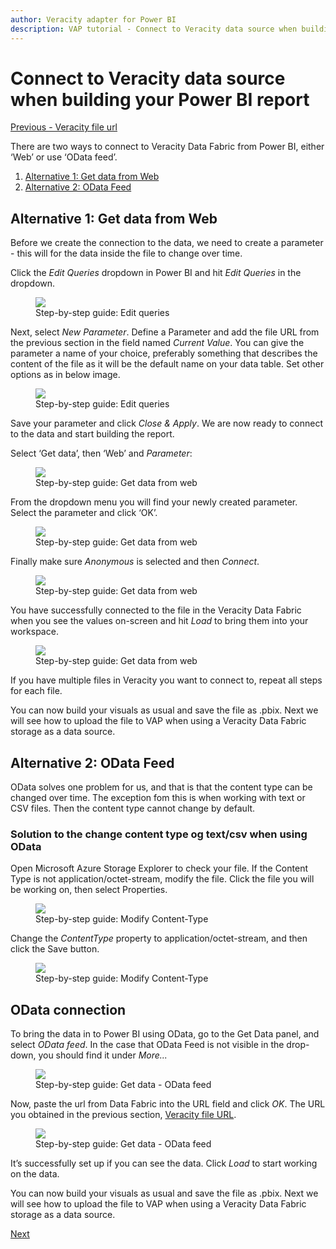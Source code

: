 ```yaml
---
author: Veracity adapter for Power BI
description: VAP tutorial - Connect to Veracity data source when building your Power BI report
---
```


# Connect to Veracity data source when building your Power BI report
[Previous - Veracity file url](4-veracity-file-url.md)

There are two ways to connect to Veracity Data Fabric from Power BI, either ‘Web’ or use ‘OData feed’. 

1. [Alternative 1: Get data from Web](#Alternative-1:-Get-data-from-Web)
2. [Alternative 2: OData Feed](#Alternative-2:-OData-Feed)

## Alternative 1: Get data from Web
Before we create the connection to the data, we need to create a parameter - this will for the data inside the file to change over time.

Click the <i>Edit Queries</i> dropdown in Power BI and hit <i>Edit Queries</i> in the dropdown.

<figure>
	<img src="assets/edit-queries.png"/>
	<figcaption>Step-by-step guide: Edit queries</figcaption>
</figure>

Next, select <i>New Parameter</i>. Define a Parameter and add the file URL from the previous section in the field named <i>Current Value</i>. You can give the parameter a name of your choice, preferably something that describes the content of the file as it will be the default name on your data table. Set other options as in below image.

<figure>
	<img src="assets/edit-queries-2.png"/>
	<figcaption>Step-by-step guide: Edit queries</figcaption>
</figure>

Save your parameter and click <i>Close & Apply</i>. We are now ready to connect to the data and start building the report. 

Select ‘Get data’, then ‘Web’ and <i>Parameter</i>: 

<figure>
	<img src="assets/from-web.png"/>
	<figcaption>Step-by-step guide: Get data from web</figcaption>
</figure>

From the dropdown menu you will find your newly created parameter. Select the parameter and click ‘OK’. 

<figure>
	<img src="assets/from-web-2.png"/>
	<figcaption>Step-by-step guide: Get data from web</figcaption>
</figure>

Finally make sure <i>Anonymous</i> is selected and then <i>Connect</i>. 

<figure>
	<img src="assets/from-web-3.png"/>
	<figcaption>Step-by-step guide: Get data from web</figcaption>
</figure>

You have successfully connected to the file in the Veracity Data Fabric when you see the values on-screen and hit <i>Load</i> to bring them into your workspace. 

<figure>
	<img src="assets/from-web-4.png"/>
	<figcaption>Step-by-step guide: Get data from web</figcaption>
</figure>

If you have multiple files in Veracity you want to connect to, repeat all steps for each file. 

You can now build your visuals as usual and save the file as .pbix. Next we will see how to upload the file to VAP when using a Veracity Data Fabric storage as a data source.



## Alternative 2: OData Feed
OData solves one problem for us, and that is that the content type can be changed over time. The exception fom this is when working with text or CSV files. Then the content type cannot change by default. 

### Solution to the change content type og text/csv when using OData
Open Microsoft Azure Storage Explorer to check your file. If the Content Type is not application/octet-stream, modify the file. Click the file you will be working on, then select Properties. 
<figure>
	<img src="assets/modify-content-type.png"/>
	<figcaption>Step-by-step guide: Modify Content-Type</figcaption>
</figure>
Change the <i>ContentType</i> property to application/octet-stream, and then click the Save button.
<figure>
	<img src="assets/modify-content-type-2.png"/>
	<figcaption>Step-by-step guide: Modify Content-Type</figcaption>
</figure>

## OData connection
To bring the data in to Power BI using OData, go to the Get Data panel, and select <i>OData feed</i>. In the case that OData Feed is not visible in the drop-down, you should find it under <i>More...</i>

<figure>
	<img src="assets/odata-feed.png"/>
	<figcaption>Step-by-step guide: Get data - OData feed</figcaption>
</figure>

Now, paste the url from Data Fabric into the URL field and click <i>OK</i>. The URL you obtained in the previous section, [Veracity file URL](4-veracity-file-url).

<figure>
	<img src="assets/odata-feed-2.png"/>
	<figcaption>Step-by-step guide: Get data - OData feed</figcaption>
</figure>

It’s successfully set up if you can see the data. Click <i>Load</i> to start working on the data.  

You can now build your visuals as usual and save the file as .pbix. Next we will see how to upload the file to VAP when using a Veracity Data Fabric storage as a data source.

[Next](5-manage-users.md)



